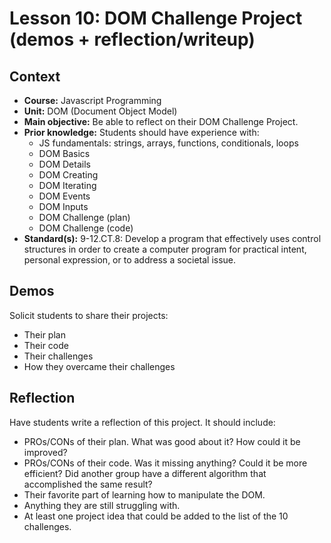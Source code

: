 # Lesson 10: DOM Challenge Project (demos + reflection/writeup)


## Context
* **Course:** Javascript Programming
* **Unit:** DOM (Document Object Model)
* **Main objective:** Be able to reflect on their DOM Challenge Project.
* **Prior knowledge:** Students should have experience with:
  * JS fundamentals: strings, arrays, functions, conditionals, loops
  * DOM Basics
  * DOM Details
  * DOM Creating
  * DOM Iterating
  * DOM Events
  * DOM Inputs
  * DOM Challenge (plan)
  * DOM Challenge (code)
* **Standard(s):** 9-12.CT.8: Develop a program that effectively uses control structures in order to create a computer program for practical intent, personal expression, or to address a societal issue.


## Demos

Solicit students to share their projects:
* Their plan
* Their code
* Their challenges
* How they overcame their challenges

## Reflection

Have students write a reflection of this project. It should include:
* PROs/CONs of their plan. What was good about it? How could it be improved?
* PROs/CONs of their code. Was it missing anything? Could it be more efficient? Did another group have a different algorithm that accomplished the same result?
* Their favorite part of learning how to manipulate the DOM.
* Anything they are still struggling with.
* At least one project idea that could be added to the list of the 10 challenges.